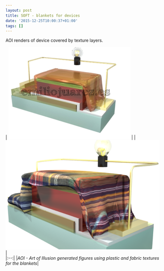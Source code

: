 ```yaml
---
layout: post
title: SOFT - blankets for devices
date: '2015-12-25T10:00:37+01:00'
tags: []
---
```


AOI renders of device covered by texture layers.


 | ![](/imgs/nzruzek7fc1rsb0g7o1_400.png)  |
| ![](/imgs/screenshot-27sep20-155538.330282315.png)|  
|:--:|
|*AOI - Art of Illusion generated figures using plastic and fabric textures for the blankets*| 
